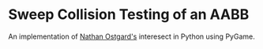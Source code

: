 Sweep Collision Testing of an AABB
==================================

An implementation of [Nathan Ostgard's][nathan] interesect in Python using PyGame.


[nathan]: https://github.com/noonat/intersect
